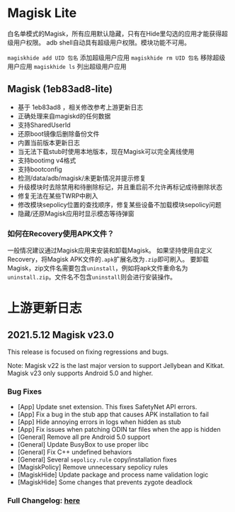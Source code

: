 # Magisk Lite

白名单模式的Magisk，所有应用默认隐藏，只有在Hide里勾选的应用才能获得超级用户权限。
adb shell自动具有超级用户权限。模块功能不可用。

`magiskhide add UID 包名` 添加超级用户应用
`magiskhide rm UID 包名` 移除超级用户应用
`magiskhide ls` 列出超级用户应用

## Magisk (1eb83ad8-lite)
- 基于 1eb83ad8 ，相关修改参考上游更新日志
- 正确处理来自magiskd的任何数据
- 支持SharedUserId
- 还原boot镜像后删除备份文件
- 内置当前版本更新日志
- 当无法下载stub时使用本地版本，现在Magisk可以完全离线使用
- 支持bootimg v4格式
- 支持bootconfig
- 检测/data/adb/magisk/未更新情况并提示修复
- 升级模块时去除禁用和待删除标记，并且重启前不允许再标记成待删除状态
- 修复无法在某些TWRP中刷入
- 修改模块sepolicy位置的查找顺序，修复某些设备不加载模块sepolicy问题
- 隐藏/还原Magisk应用时显示模态等待弹窗

### 如何在Recovery使用APK文件？
一般情况建议通过Magisk应用来安装和卸载Magisk。
如果坚持使用自定义Recovery，将Magisk APK文件的`.apk`扩展名改为`.zip`即可刷入。
要卸载Magisk，zip文件名需要包含`uninstall`，例如将apk文件重命名为`uninstall.zip`。文件名不包含`uninstall`则会进行安装操作。

# 上游更新日志

## 2021.5.12 Magisk v23.0

This release is focused on fixing regressions and bugs.

Note: Magisk v22 is the last major version to support Jellybean and Kitkat. Magisk v23 only supports Android 5.0 and higher.

### Bug Fixes

- [App] Update snet extension. This fixes SafetyNet API errors.
- [App] Fix a bug in the stub app that causes APK installation to fail
- [App] Hide annoying errors in logs when hidden as stub
- [App] Fix issues when patching ODIN tar files when the app is hidden
- [General] Remove all pre Android 5.0 support
- [General] Update BusyBox to use proper libc
- [General] Fix C++ undefined behaviors
- [General] Several `sepolicy.rule` copy/installation fixes
- [MagiskPolicy] Remove unnecessary sepolicy rules
- [MagiskHide] Update package and process name validation logic
- [MagiskHide] Some changes that prevents zygote deadlock

### Full Changelog: [here](https://topjohnwu.github.io/Magisk/changes.html)
